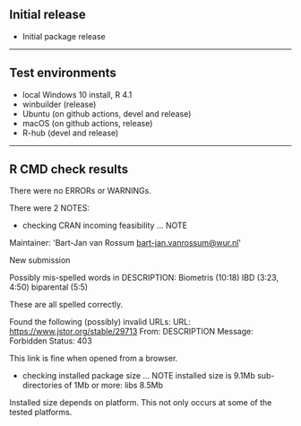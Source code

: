 ## Initial release

- Initial package release

----

## Test environments

* local Windows 10 install, R 4.1
* winbuilder (release)
* Ubuntu (on github actions, devel and release)
* macOS (on github actions, release)
* R-hub (devel and release)

----

## R CMD check results

There were no ERRORs or WARNINGs.

There were 2 NOTES:

* checking CRAN incoming feasibility ... NOTE

Maintainer: 'Bart-Jan van Rossum <bart-jan.vanrossum@wur.nl>'
   
New submission

Possibly mis-spelled words in DESCRIPTION:
  Biometris (10:18)
  IBD (3:23, 4:50)
  biparental (5:5)

These are all spelled correctly.  
   
Found the following (possibly) invalid URLs:
  URL: https://www.jstor.org/stable/29713
    From: DESCRIPTION
    Message: Forbidden
    Status: 403
  
This link is fine when opened from a browser.

* checking installed package size ... NOTE
  installed size is  9.1Mb
  sub-directories of 1Mb or more:
    libs   8.5Mb

Installed size depends on platform. This not only occurs at some of the tested platforms.

  
